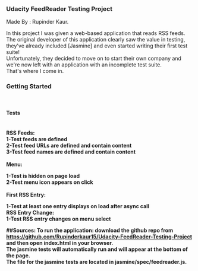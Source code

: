 <h3>Udacity FeedReader Testing Project</h3>
Made By : Rupinder Kaur.


In this project I was given a web-based application that reads RSS feeds.<br>
The original developer of this application clearly saw the value in testing, they've already included [Jasmine] and even started writing their first test suite!<br>Unfortunately, they decided to move on to start their own company and we're now left with an application with an incomplete test suite. <br>That's where I come in.


<h3>Getting Started</h3><br>
<h4>Tests<h4>
<br>
<strong>RSS Feeds:</strong>
<br>
1-Test feeds are defined<br>
2-Test feed URLs are defined and contain content<br>
3-Test feed names are defined and contain content<br>
<br>
<strong>Menu:</strong>

1-Test is hidden on page load<br>
2-Test menu icon appears on click<br>
<br>
<strong>First RSS Entry:</strong>

1-Test at least one entry displays on load after async call<br>
<strong>RSS Entry Change:</strong><br>
1-Test RSS entry changes on menu select<br>

<strong>##Sources:</strong>
To run the application: download the github repo from https://github.com/Rupinderkaur15/Udacity-FeedReader-Testing-Project and then open index.html in your browser.<br>
The jasmine tests will automatically run and will appear at the bottom of the page.<br>
The file for the jasmine tests are located in jasmine/spec/feedreader.js.
